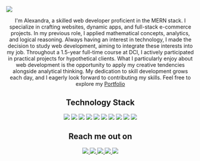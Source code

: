 <img src="https://github.com/Anmol-Baranwal/Cool-GIFs-For-GitHub/assets/74038190/d48893bd-0757-481c-8d7e-ba3e163feae7"/>

<p align="center">
I'm Alexandra, a skilled web developer proficient in the MERN stack. I specialize in crafting websites, dynamic apps, and full-stack e-commerce projects. In my previous role, I applied mathematical concepts, analytics, and logical reasoning. Always having an interest in technology, I made the decision to study web development, aiming to integrate these interests into my job. Throughout a 1.5-year full-time course at DCI, I actively participated in practical projects for hypothetical clients. What I particularly enjoy about web development is the opportunity to apply my creative tendencies alongside analytical thinking. My dedication to skill development grows each day, and I eagerly look forward to contributing my skills. Feel   free to explore my <a href="https://aleksandraadamchik.netlify.app"> Portfolio </a>

<h2 align="center">Technology Stack </h2>





<p align="center">

 
<img src="https://img.shields.io/badge/-HTML5-black?style=flat-square&logo=html5&logoColor=red"/>
<img src="https://img.shields.io/badge/-CSS3-black?style=flat-square&logo=css3&logoColor=blue"/>
<img src="https://img.shields.io/badge/-Bootstrap-black?style=flat-square&logo=bootstrap&logoColor=563D7C"/>
<img src="https://img.shields.io/badge/-JavaScript-black?style=flat-square&logo=javascript"/>
<img src="https://img.shields.io/badge/-Nodejs-black?style=flat-square&logo=Node.js"/>
<img src="https://img.shields.io/badge/-React-black?style=flat-square&logo=react"/>
<img src="https://img.shields.io/badge/-MongoDB-black?style=flat-square&logo=mongodb"/>
<img src="https://img.shields.io/badge/-MySQL-black?style=flat-square&logo=mysql"/>
<img src="https://img.shields.io/badge/-Git-black?style=flat-square&logo=git"/>
<img src="https://img.shields.io/badge/-GitHub-black?style=flat-square&logo=github"/>


 
</p>



<h2 align="center">Reach me out on </h2>

<p align="center">

<a href="mailto: aleksandra.adamchik@gmail.com">
 <img src="https://img.shields.io/badge/-aleksandra.adamchik-white?style=flat-square&logo=Gmail&logoColor=red&link=mailto:aleksandra.adamchik@gmail.com"/>
</a>
<a href="https://www.linkedin.com/in/aleksandraadamchik/">
 <img src="https://img.shields.io/badge/-aleksandraadamchik-white?style=flat-square&logo=Linkedin&logoColor=blue&link=https://www.linkedin.com/in/aleksandraadamchik/"/>
</a>
 <a href="https://twitter.com/aleksandraadamchik">
 <img src="https://img.shields.io/badge/-aleksandraadamchik-white?style=flat-square&logo=x&logoColor=black&link=https://twitter.com/aleksandraadamchik"/>
</a>
</a>
 <a href="https://aleksandraadamchik.netlify.app/">
 <img src="https://img.shields.io/badge/-aleksandraadamchik-white?style=flat-square&logo=netlify&logoColor=darkgreen&link=https://aleksandraadamchik.netlify.app"/>
</a>
</a>
 <a href="https://www.instagram.com/aleksandraadamchik">
 <img src="https://img.shields.io/badge/-aleksandraadamchik-white?style=flat-square&logo=instagram&logoColor=brown&link=https://www.instagram.com/aleksandra.adamchik/">
</a>
</p>









